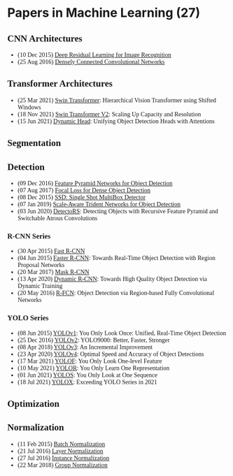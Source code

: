 # Papers in Machine Learning (27)

<span style="font-family:Consolas">

## CNN Architectures

* (10 Dec 2015) [Deep Residual Learning for Image Recognition](https://arxiv.org/abs/1512.03385)
* (25 Aug 2016) [Densely Connected Convolutional Networks](https://arxiv.org/abs/1608.06993)

## Transformer Architectures

* (25 Mar 2021) [Swin Transformer](https://arxiv.org/abs/2103.14030): Hierarchical Vision Transformer using Shifted Windows
* (18 Nov 2021) [Swin Transformer V2](https://arxiv.org/abs/2111.09883): Scaling Up Capacity and Resolution
* (15 Jun 2021) [Dynamic Head](https://arxiv.org/abs/2106.08322): Unifying Object Detection Heads with Attentions

## Segmentation

## Detection

* (09 Dec 2016) [Feature Pyramid Networks for Object Detection](https://arxiv.org/abs/1612.03144)
* (07 Aug 2017) [Focal Loss for Dense Object Detection](https://arxiv.org/abs/1708.02002)
* (08 Dec 2015) [SSD: Single Shot MultiBox Detector](https://arxiv.org/abs/1512.02325)
* (07 Jan 2019) [Scale-Aware Trident Networks for Object Detection](https://arxiv.org/abs/1901.01892)
* (03 Jun 2020) [DetectoRS](https://arxiv.org/abs/2006.02334): Detecting Objects with Recursive Feature Pyramid and Switchable Atrous Convolutions

### R-CNN Series

* (30 Apr 2015) [Fast R-CNN](https://arxiv.org/abs/1504.08083)
* (04 Jun 2015) [Faster R-CNN](https://arxiv.org/abs/1506.01497): Towards Real-Time Object Detection with Region Proposal Networks
* (20 Mar 2017) [Mask R-CNN](https://arxiv.org/abs/1703.06870)
* (13 Apr 2020) [Dynamic R-CNN](https://arxiv.org/abs/2004.06002): Towards High Quality Object Detection via Dynamic Training
* (20 May 2016) [R-FCN](https://arxiv.org/abs/1605.06409): Object Detection via Region-based Fully Convolutional Networks

### YOLO Series

* (08 Jun 2015) [YOLOv1](https://arxiv.org/abs/1506.02640): You Only Look Once: Unified, Real-Time Object Detection
* (25 Dec 2016) [YOLOv2](https://arxiv.org/abs/1612.08242): YOLO9000: Better, Faster, Stronger
* (08 Apr 2018) [YOLOv3](https://arxiv.org/abs/1804.02767): An Incremental Improvement
* (23 Apr 2020) [YOLOv4](https://arxiv.org/abs/2004.10934): Optimal Speed and Accuracy of Object Detections
* (17 Mar 2021) [YOLOF](https://arxiv.org/abs/2103.09460): You Only Look One-level Feature
* (10 May 2021) [YOLOR](https://arxiv.org/abs/2105.04206): You Only Learn One Representation
* (01 Jun 2021) [YOLOS](https://arxiv.org/abs/2106.00666): You Only Look at One Sequence
* (18 Jul 2021) [YOLOX](https://arxiv.org/abs/2107.08430): Exceeding YOLO Series in 2021

## Optimization

## Normalization

* (11 Feb 2015) [Batch Normalization](https://arxiv.org/abs/1502.03167)
* (21 Jul 2016) [Layer Normalization](https://arxiv.org/abs/1607.06450)
* (27 Jul 2016) [Instance Normalization](https://arxiv.org/abs/1607.08022)
* (22 Mar 2018) [Group Normalization](https://arxiv.org/abs/1803.08494)

